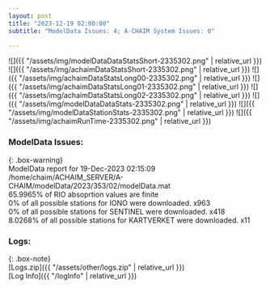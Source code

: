 ```yaml
---
layout: post
title: "2023-12-19 02:00:00"
subtitle: "ModelData Issues: 4; A-CHAIM System Issues: 0"

---
```


![]({{ "/assets/img/modelDataDataStatsShort-2335302.png" | relative_url }})
![]({{ "/assets/img/achaimDataStatsShort-2335302.png" | relative_url }})
![]({{ "/assets/img/achaimDataStatsLong00-2335302.png" | relative_url }})
![]({{ "/assets/img/achaimDataStatsLong01-2335302.png" | relative_url }})
![]({{ "/assets/img/achaimDataStatsLong02-2335302.png" | relative_url }})
![]({{ "/assets/img/modelDataDataStats-2335302.png" | relative_url }})
![]({{ "/assets/img/modelDataStationStats-2335302.png" | relative_url }})
![]({{ "/assets/img/achaimRunTime-2335302.png" | relative_url }})


### ModelData Issues:  
  
{: .box-warning}  
 ModelData report for 19-Dec-2023 02:15:09   
 /home/chaim/ACHAIM_SERVER/A-CHAIM/modelData/2023/353/02/modelData.mat   
 65.9965% of RIO absoprtion values are finite   
 0% of all possible stations for IONO were downloaded. x963   
 0% of all possible stations for SENTINEL were downloaded. x418   
 8.0268% of all possible stations for KARTVERKET were downloaded. x11   
  


### Logs:  
  
{: .box-note}  
[Logs.zip]({{ "/assets/other/logs.zip" | relative_url }})  
[Log Info]({{ "/logInfo" | relative_url }})  

